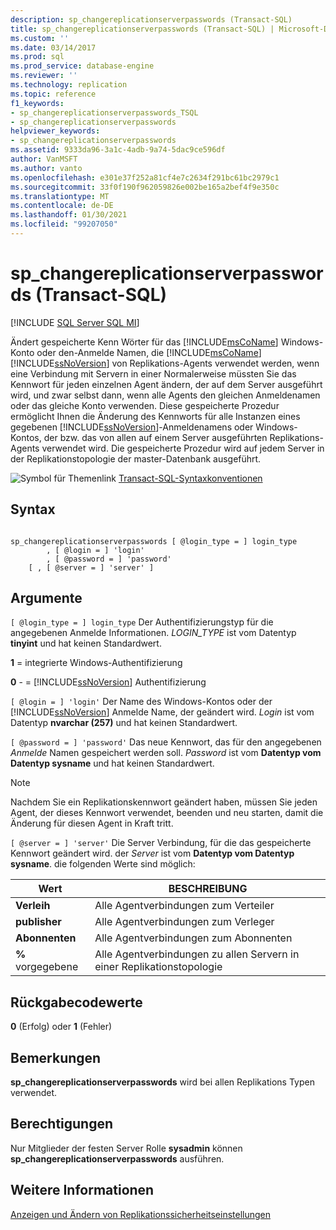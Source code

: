 ```yaml
---
description: sp_changereplicationserverpasswords (Transact-SQL)
title: sp_changereplicationserverpasswords (Transact-SQL) | Microsoft-Dokumentation
ms.custom: ''
ms.date: 03/14/2017
ms.prod: sql
ms.prod_service: database-engine
ms.reviewer: ''
ms.technology: replication
ms.topic: reference
f1_keywords:
- sp_changereplicationserverpasswords_TSQL
- sp_changereplicationserverpasswords
helpviewer_keywords:
- sp_changereplicationserverpasswords
ms.assetid: 9333da96-3a1c-4adb-9a74-5dac9ce596df
author: VanMSFT
ms.author: vanto
ms.openlocfilehash: e301e37f252a81cf4e7c2634f291bc61bc2979c1
ms.sourcegitcommit: 33f0f190f962059826e002be165a2bef4f9e350c
ms.translationtype: MT
ms.contentlocale: de-DE
ms.lasthandoff: 01/30/2021
ms.locfileid: "99207050"
---
```

# <a name="sp_changereplicationserverpasswords-transact-sql"></a>sp_changereplicationserverpasswords (Transact-SQL)
[!INCLUDE [SQL Server SQL MI](../../includes/applies-to-version/sql-asdbmi.md)]

  Ändert gespeicherte Kenn Wörter für das [!INCLUDE[msCoName](../../includes/msconame-md.md)] Windows-Konto oder den-Anmelde Namen, die [!INCLUDE[msCoName](../../includes/msconame-md.md)] [!INCLUDE[ssNoVersion](../../includes/ssnoversion-md.md)] von Replikations-Agents verwendet werden, wenn eine Verbindung mit Servern in einer Normalerweise müssten Sie das Kennwort für jeden einzelnen Agent ändern, der auf dem Server ausgeführt wird, und zwar selbst dann, wenn alle Agents den gleichen Anmeldenamen oder das gleiche Konto verwenden. Diese gespeicherte Prozedur ermöglicht Ihnen die Änderung des Kennworts für alle Instanzen eines gegebenen [!INCLUDE[ssNoVersion](../../includes/ssnoversion-md.md)]-Anmeldenamens oder Windows-Kontos, der bzw. das von allen auf einem Server ausgeführten Replikations-Agents verwendet wird. Die gespeicherte Prozedur wird auf jedem Server in der Replikationstopologie der master-Datenbank ausgeführt.  
  
 ![Symbol für Themenlink](../../database-engine/configure-windows/media/topic-link.gif "Symbol für Themenlink") [Transact-SQL-Syntaxkonventionen](../../t-sql/language-elements/transact-sql-syntax-conventions-transact-sql.md)  
  
## <a name="syntax"></a>Syntax  
  
```  
  
sp_changereplicationserverpasswords [ @login_type = ] login_type  
        , [ @login = ] 'login'   
        , [ @password = ] 'password'  
    [ , [ @server = ] 'server' ]  
```  
  
## <a name="arguments"></a>Argumente  
`[ @login_type = ] login_type` Der Authentifizierungstyp für die angegebenen Anmelde Informationen. *LOGIN_TYPE* ist vom Datentyp **tinyint** und hat keinen Standardwert.  
  
 **1** = integrierte Windows-Authentifizierung  
  
 **0** -  =  [!INCLUDE[ssNoVersion](../../includes/ssnoversion-md.md)] Authentifizierung  
  
`[ @login = ] 'login'` Der Name des Windows-Kontos oder der [!INCLUDE[ssNoVersion](../../includes/ssnoversion-md.md)] Anmelde Name, der geändert wird. *Login* ist vom Datentyp **nvarchar (257)** und hat keinen Standardwert.  
  
`[ @password = ] 'password'` Das neue Kennwort, das für den angegebenen *Anmelde* Namen gespeichert werden soll. *Password* ist vom **Datentyp vom Datentyp sysname** und hat keinen Standardwert.  
  
> [!NOTE]  
>  Nachdem Sie ein Replikationskennwort geändert haben, müssen Sie jeden Agent, der dieses Kennwort verwendet, beenden und neu starten, damit die Änderung für diesen Agent in Kraft tritt.  
  
`[ @server = ] 'server'` Die Server Verbindung, für die das gespeicherte Kennwort geändert wird. der *Server* ist vom **Datentyp vom Datentyp sysname**. die folgenden Werte sind möglich:  
  
|Wert|BESCHREIBUNG|  
|-----------|-----------------|  
|**Verleih**|Alle Agentverbindungen zum Verteiler|  
|**publisher**|Alle Agentverbindungen zum Verleger|  
|**Abonnenten**|Alle Agentverbindungen zum Abonnenten|  
|**%** vorgegebene|Alle Agentverbindungen zu allen Servern in einer Replikationstopologie|  
  
## <a name="return-code-values"></a>Rückgabecodewerte  
 **0** (Erfolg) oder **1** (Fehler)  
  
## <a name="remarks"></a>Bemerkungen  
 **sp_changereplicationserverpasswords** wird bei allen Replikations Typen verwendet.  
  
## <a name="permissions"></a>Berechtigungen  
 Nur Mitglieder der festen Server Rolle **sysadmin** können **sp_changereplicationserverpasswords** ausführen.  
  
## <a name="see-also"></a>Weitere Informationen  
 [Anzeigen und Ändern von Replikationssicherheitseinstellungen](../../relational-databases/replication/security/view-and-modify-replication-security-settings.md)  
  
  
